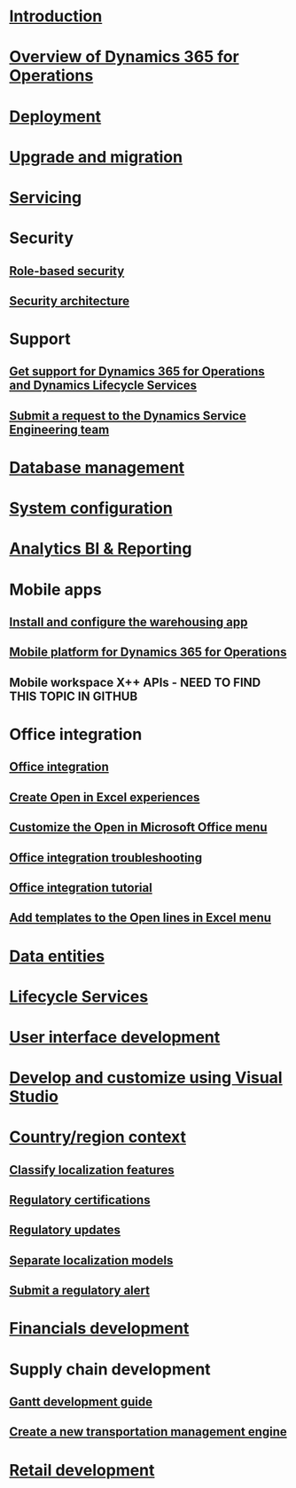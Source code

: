 # [Introduction](index.md)

# [Overview of Dynamics 365 for Operations](get-started/TOC.md)

# [Deployment](deployment/TOC.md)

# [Upgrade and migration](migration-upgrade/TOC.md)

# [Servicing](servicing/TOC.md)

# Security
## [Role-based security](system-administration/role-based-security.md)
## [Security architecture](system-administration/security-architecture.md)

# Support
## [Get support for Dynamics 365 for Operations and Dynamics Lifecycle Services](lifecycle-services/lcs-support.md)
## [Submit a request to the Dynamics Service Engineering team](lifecycle-services/submit-request-dynamics-service-engineering-team.md)

# [Database management](database-management/TOC.md)

# [System configuration](system-administration/TOC.md)

# [Analytics BI & Reporting](analytics-bi-reporting/TOC.md)

# Mobile apps
## [Install and configure the warehousing app ](/manufacturing/warehouse-management/install-configure-warehousing-app.md)
## [Mobile platform for Dynamics 365 for Operations](mobile-apps/mobile-platform.md)
## Mobile workspace X++ APIs - NEED TO FIND THIS TOPIC IN GITHUB

# Office integration
## [Office integration](office-integration/office-integration.md)
## [Create Open in Excel experiences](office-integration/office-integration-edit-excel.md)
## [Customize the Open in Microsoft Office menu](office-integration/customize-open-office-menu.md)
## [Office integration troubleshooting](office-integration/office-integration-troubleshooting.md)
## [Office integration tutorial](office-integration/office-integration-tutorial.md)
## [Add templates to the Open lines in Excel menu](user-interface/add-templates-open-lines-excel-menu.md)

# [Data entities](data-entities/TOC.md)

# [Lifecycle Services](lifecycle-services/TOC.md)

# [User interface development](user-interface/TOC.md)

# [Develop and customize using Visual Studio](dev-tools/TOC.md)

# [Country/region context](localization-solutions/apply-country-context.md)
## [Classify localization features](localization-solutions/classify-localization-features.md)
## [Regulatory certifications](localization-solutions/regulatory-certifications.md)
## [Regulatory updates](localization-solutions/regulatory-watch-communication.md)
## [Separate localization models](localization-solutions/separate-models.md)
## [Submit a regulatory alert](localization-solutions/submit-localization-alerts.md)

# [Financials development](financial-dimensions/TOC.md)

# Supply chain development
## [Gantt development guide](user-interface/gantt-development-guide.md)
## [Create a new transportation management engine](/manufacturing/transportation-management/create-new-transportation-management-engine)

# [Retail development](/retail/dev-itpro/TOC)
